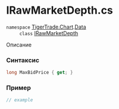 
# IRawMarketDepth.cs
`namespace` [TigerTrade.Chart](../../../../TigerTrade.Chart.md).[Data](../../../../TigerTrade.Chart/Data.md)  
&nbsp;&nbsp;&nbsp;&nbsp;&nbsp;&nbsp;&nbsp;&nbsp;&nbsp;`class` [IRawMarketDepth](../../IRawMarketDepth.cs.md)

Описание

### Синтаксис
```csharp
long MaxBidPrice { get; }
```
### Пример  
```csharp
// example
```
